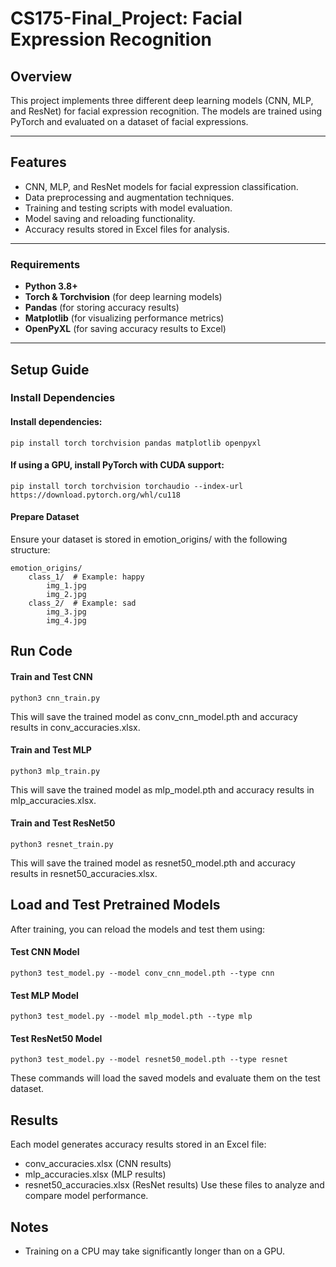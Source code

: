 # CS175-Final_Project: Facial Expression Recognition

## Overview

This project implements three different deep learning models (CNN, MLP, and ResNet) for facial expression recognition. The models are trained using PyTorch and evaluated on a dataset of facial expressions.

---

## Features

- CNN, MLP, and ResNet models for facial expression classification.
- Data preprocessing and augmentation techniques.
- Training and testing scripts with model evaluation.
- Model saving and reloading functionality.
- Accuracy results stored in Excel files for analysis.

---

### Requirements

- **Python 3.8+**
- **Torch & Torchvision** (for deep learning models)
- **Pandas** (for storing accuracy results)
- **Matplotlib** (for visualizing performance metrics)
- **OpenPyXL** (for saving accuracy results to Excel)

---

## Setup Guide

### Install Dependencies
#### Install dependencies:
```
pip install torch torchvision pandas matplotlib openpyxl
```

#### If using a GPU, install PyTorch with CUDA support:
```
pip install torch torchvision torchaudio --index-url https://download.pytorch.org/whl/cu118
```

#### Prepare Dataset
Ensure your dataset is stored in emotion_origins/ with the following structure:
```
emotion_origins/
    class_1/  # Example: happy
        img_1.jpg
        img_2.jpg
    class_2/  # Example: sad
        img_3.jpg
        img_4.jpg
```

## Run Code
#### Train and Test CNN
```
python3 cnn_train.py
```
This will save the trained model as conv_cnn_model.pth and accuracy results in conv_accuracies.xlsx.

#### Train and Test MLP
```
python3 mlp_train.py
```
This will save the trained model as mlp_model.pth and accuracy results in mlp_accuracies.xlsx.

#### Train and Test ResNet50
```
python3 resnet_train.py
```
This will save the trained model as resnet50_model.pth and accuracy results in resnet50_accuracies.xlsx.

## Load and Test Pretrained Models
After training, you can reload the models and test them using:

#### Test CNN Model
```
python3 test_model.py --model conv_cnn_model.pth --type cnn
```
#### Test MLP Model
```
python3 test_model.py --model mlp_model.pth --type mlp
```
#### Test ResNet50 Model
```
python3 test_model.py --model resnet50_model.pth --type resnet
```
These commands will load the saved models and evaluate them on the test dataset.

## Results
Each model generates accuracy results stored in an Excel file:
- conv_accuracies.xlsx (CNN results)
- mlp_accuracies.xlsx (MLP results)
- resnet50_accuracies.xlsx (ResNet results)
Use these files to analyze and compare model performance.

## Notes
- Training on a CPU may take significantly longer than on a GPU.
